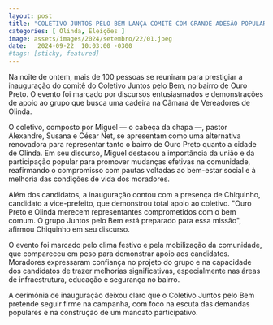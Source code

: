 ```yaml
---
layout: post
title: "COLETIVO JUNTOS PELO BEM LANÇA COMITÊ COM GRANDE ADESÃO POPULAR EM OLINDA"
categories: [ Olinda, Eleições ]
image: assets/images/2024/setembro/22/01.jpeg
date:   2024-09-22  10:03:00 -0300
#tags: [sticky, featured]
---
```

Na noite de ontem, mais de 100 pessoas se reuniram para prestigiar a inauguração do comitê do Coletivo Juntos pelo Bem, no bairro de Ouro Preto. O evento foi marcado por discursos entusiasmados e demonstrações de apoio ao grupo que busca uma cadeira na Câmara de Vereadores de Olinda.

O coletivo, composto por Miguel — o cabeça da chapa —, pastor Alexandre, Susana e César Net, se apresentam como uma alternativa renovadora para representar tanto o bairro de Ouro Preto quanto a cidade de Olinda. Em seu discurso, Miguel destacou a importância da união e da participação popular para promover mudanças efetivas na comunidade, reafirmando o compromisso com pautas voltadas ao bem-estar social e à melhoria das condições de vida dos moradores.

Além dos candidatos, a inauguração contou com a presença de Chiquinho, candidato a vice-prefeito, que demonstrou total apoio ao coletivo. "Ouro Preto e Olinda merecem representantes comprometidos com o bem comum. O grupo Juntos pelo Bem está preparado para essa missão", afirmou Chiquinho em seu discurso.

O evento foi marcado pelo clima festivo e pela mobilização da comunidade, que compareceu em peso para demonstrar apoio aos candidatos. Moradores expressaram confiança no projeto do grupo e na capacidade dos candidatos de trazer melhorias significativas, especialmente nas áreas de infraestrutura, educação e segurança no bairro.

A cerimônia de inauguração deixou claro que o Coletivo Juntos pelo Bem pretende seguir firme na campanha, com foco na escuta das demandas populares e na construção de um mandato participativo.